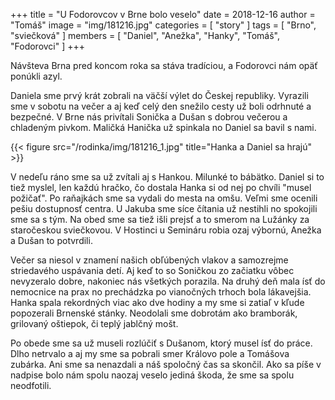 +++
title = "U Fodorovcov v Brne bolo veselo"
date = 2018-12-16
author = "Tomáš"
image = "img/181216.jpg"
categories = [ "story" ]
tags = [ "Brno", "sviečková" ]
members = [ "Daniel", "Anežka", "Hanky", "Tomáš", "Fodorovci" ]
+++

Návšteva Brna pred koncom roka sa stáva tradíciou, a Fodorovci nám opäť ponúkli azyl.

<!--more-->

Daniela sme prvý krát zobrali na väčší výlet do Českej republiky. Vyrazili sme v sobotu na večer a aj keď celý den snežilo cesty už boli odrhnuté a bezpečné. V Brne nás privítali Sonička a Dušan s dobrou večerou a chladeným pivkom. Maličká Hanička už spinkala no Daniel sa bavil s nami.

{{< figure src="/rodinka/img/181216_1.jpg" title="Hanka a Daniel sa hrajú" >}}

V nedeľu ráno sme sa už zvítali aj s Hankou. Milunké to bábätko. Daniel si to tiež myslel, len každú hračko, čo dostala Hanka si od nej po chvíli "musel požičať". Po raňajkách sme sa vydali do mesta na omšu. Veľmi sme ocenili pešiu dostupnosť centra. U Jakuba sme síce čítania už nestihli no spokojili sme sa s tým. Na obed sme sa tiež išli prejsť a to smerom na Lužánky za staročeskou sviečkovou. V Hostinci u Semináru robia ozaj výbornú, Anežka a Dušan to potvrdili.

Večer sa niesol v znamení našich obľúbených vlakov a samozrejme striedavého uspávania detí. Aj keď to so Soničkou zo začiatku vôbec nevyzeralo dobre, nakoniec nás všetkých porazila. Na druhý deň mala ísť do nemocnice na prax no prechádzka po vianočných trhoch bola lákavejšia. Hanka spala rekordných viac ako dve hodiny a my sme si zatiaľ v kľude popozerali Brnenské stánky. Neodolali sme dobrotám ako bramborák, grilovaný oštiepok, či teplý jablčný mošt.

Po obede sme sa už museli rozlúčiť s Dušanom, ktorý musel ísť do práce. Dlho netrvalo a aj my sme sa pobrali smer Královo pole a Tomášova zubárka. Ani sme sa nenazdali a náš spoločný čas sa skončil. Ako sa píše v nadpise bolo nám spolu naozaj veselo jediná škoda, že sme sa spolu neodfotili.
